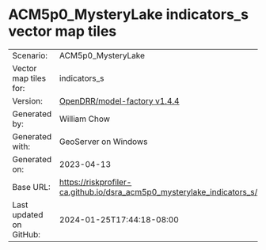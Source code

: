 # ACM5p0_MysteryLake indicators_s vector map tiles

|    			|			|
| --------------------- | --------------------- |
| Scenario:		| ACM5p0_MysteryLake		|
| Vector map tiles for:	| indicators_s		|
| Version:		| [OpenDRR/model-factory v1.4.4](https://github.com/OpenDRR/model-factory/releases/tag/v1.4.4)	|
| Generated by:		| William Chow	|
| Generated with:	| GeoServer on Windows	|
| Generated on:		| 2023-04-13	|
| Base URL:		| <https://riskprofiler-ca.github.io/dsra_acm5p0_mysterylake_indicators_s/> |
| Last updated on GitHub: | 2024-01-25T17:44:18-08:00 |
